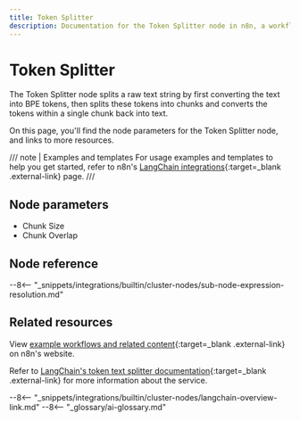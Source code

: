 ```yaml
---
title: Token Splitter
description: Documentation for the Token Splitter node in n8n, a workflow automation platform. Includes details of operations and configuration, and links to examples and credentials information.
---
```


# Token Splitter

The Token Splitter node splits a raw text string by first converting the text into BPE tokens, then splits these tokens into chunks and converts the tokens within a single chunk back into text.

On this page, you'll find the node parameters for the Token Splitter node, and links to more resources.

/// note | Examples and templates
For usage examples and templates to help you get started, refer to n8n's [LangChain integrations](https://n8n.io/integrations/token-splitter/){:target=_blank .external-link} page.
///	
## Node parameters

* Chunk Size
* Chunk Overlap

## Node reference

--8<-- "_snippets/integrations/builtin/cluster-nodes/sub-node-expression-resolution.md"

## Related resources

View [example workflows and related content](https://n8n.io/integrations/token-splitter/){:target=_blank .external-link} on n8n's website.

Refer to [LangChain's token text splitter documentation](https://js.langchain.com/docs/modules/data_connection/document_transformers/text_splitters/token){:target=_blank .external-link} for more information about the service.

--8<-- "_snippets/integrations/builtin/cluster-nodes/langchain-overview-link.md"
--8<-- "_glossary/ai-glossary.md"
